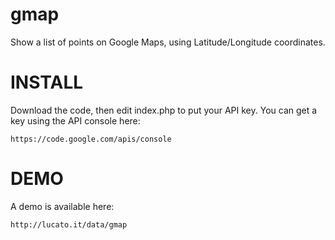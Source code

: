 gmap
====

Show a list of points on Google Maps, using Latitude/Longitude 
coordinates.


INSTALL
=======

Download the code, then edit index.php to put your API key.
You can get a key using the API console here:

    https://code.google.com/apis/console


DEMO
====

A demo is available here:

    http://lucato.it/data/gmap
